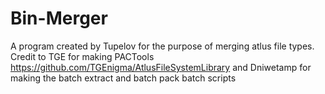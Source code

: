 # Bin-Merger
A program created by Tupelov for the purpose of merging atlus file types. Credit to TGE for making PACTools https://github.com/TGEnigma/AtlusFileSystemLibrary and Dniwetamp for making the batch extract and batch pack batch scripts
